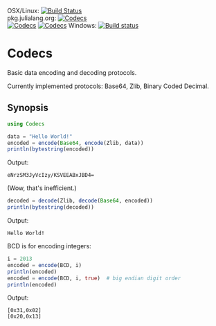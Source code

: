 OSX/Linux: [![Build Status](https://travis-ci.org/dcjones/Codecs.jl.svg?branch=master)](https://travis-ci.org/dcjones/Codecs.jl) </br>
pkg.julialang.org: [![Codecs](http://pkg.julialang.org/badges/Codecs_0.3.svg)](http://pkg.julialang.org/?pkg=Codecs) </br>
[![Codecs](http://pkg.julialang.org/badges/Codecs_0.4.svg)](http://pkg.julialang.org/?pkg=Codecs)
[![Codecs](http://pkg.julialang.org/badges/Codecs_0.5.svg)](http://pkg.julialang.org/?pkg=Codecs)
Windows: [![Build status](https://ci.appveyor.com/api/projects/status/3fbti63h06xx024t/branch/master?svg=true)](https://ci.appveyor.com/project/randyzwitch/codecs-jl/branch/master)


# Codecs

Basic data encoding and decoding protocols.

Currently implemented protocols: Base64, Zlib, Binary Coded Decimal.

## Synopsis

```julia
using Codecs

data = "Hello World!"
encoded = encode(Base64, encode(Zlib, data))
println(bytestring(encoded))
```

Output:
```
eNrzSM3JyVcIzy/KSVEEABxJBD4=
```

(Wow, that's inefficient.)


```julia
decoded = decode(Zlib, decode(Base64, encoded))
println(bytestring(decoded))
```

Output:
```
Hello World!
```

BCD is for encoding integers:
```julia
i = 2013
encoded = encode(BCD, i)
println(encoded)
encoded = encode(BCD, i, true)  # big endian digit order
println(encoded)
```

Output:
```
[0x31,0x02]
[0x20,0x13]
```
